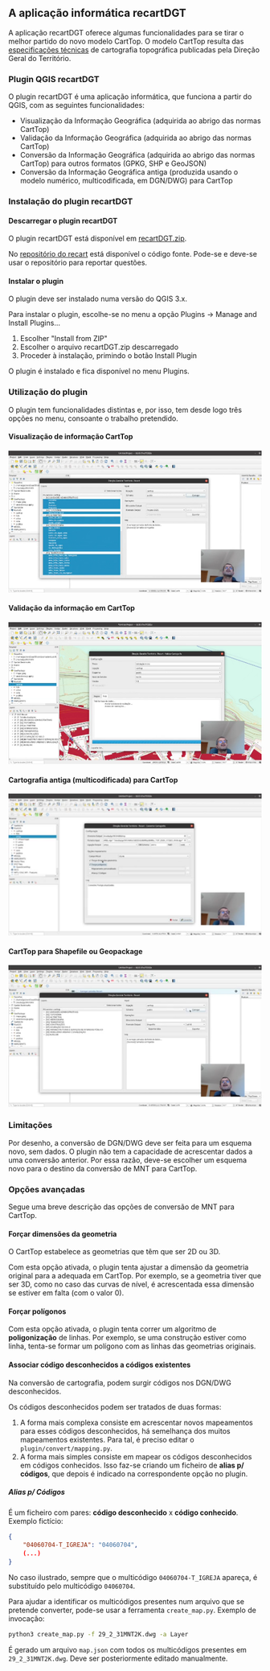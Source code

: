 ## A aplicação informática recartDGT

A aplicação recartDGT oferece algumas funcionalidades para se tirar o melhor partido do novo modelo CartTop. O modelo CartTop resulta das [especificações técnicas](https://www.dgterritorio.pt/sites/default/files/ficheiros-cartografia/NormasEspecificacoesTecnicasCartTop.pdf) de cartografia topográfica publicadas pela Direção Geral do Território.

### Plugin QGIS recartDGT

O plugin recartDGT é uma aplicação informática, que funciona a partir do QGIS, com as seguintes funcionalidades:
- Visualização da Informação Geográfica (adquirida ao abrigo das normas CartTop)
- Validação da Informação Geográfica (adquirida ao abrigo das normas CartTop)
- Conversão da Informação Geográfica (adquirida ao abrigo das normas CartTop) para outros formatos (GPKG, SHP e GeoJSON)
- Conversão da Informação Geográfica antiga (produzida usando o modelo numérico, multicodificada, em DGN/DWG) para CartTop

### Instalação do plugin recartDGT

#### Descarregar o plugin recartDGT

O plugin recartDGT está disponível em [recartDGT.zip](https://github.com/dgterritorio/recart-plugin/raw/main/plugin/recartDGT.zip). 

No [repositório do recart](https://github.com/dgterritorio/recart-plugin) está disponível o código fonte. Pode-se e deve-se usar o repositório para reportar questões.

#### Instalar o plugin

O plugin deve ser instalado numa versão do QGIS 3.x. 

Para instalar o plugin, escolhe-se no menu a opção Plugins → Manage and Install Plugins...
1. Escolher "Install from ZIP"
2. Escolher o arquivo recartDGT.zip descarregado
3. Proceder à instalação, primindo o botão Install Plugin

O plugin é instalado e fica disponível no menu Plugins.

### Utilização do plugin

O plugin tem funcionalidades distintas e, por isso, tem desde logo três opções no menu, consoante o trabalho pretendido.

#### Visualização de informação CartTop

[![Visualização de informação CartTop no QGIS](images/carttop2qgis.png)](https://vimeo.com/manage/videos/645190059)

#### Validação da informação em CartTop

[![Validação da informação em CartTop](images/carttop-validation.png)](https://vimeo.com/manage/videos/645192295)

#### Cartografia antiga (multicodificada) para CartTop

[![Cartografia multicodificada para CartTop](images/mnt2carttop.png)](https://vimeo.com/manage/videos/645190199)

#### CartTop para Shapefile ou Geopackage

[![CartTop para Shapefile ou Geopackage](images/carttop2gpkg.png)](https://vimeo.com/manage/videos/645189407)

### Limitações

Por desenho, a conversão de DGN/DWG deve ser feita para um esquema novo, sem dados. O plugin não tem a capacidade de acrescentar dados a uma conversão anterior. Por essa razão, deve-se escolher um esquema novo para o destino da conversão de MNT para CartTop.

### Opções avançadas

Segue uma breve descrição das opções de conversão de MNT para CartTop.
#### Forçar dimensões da geometria

O CartTop estabelece as geometrias que têm que ser 2D ou 3D. 

Com esta opção ativada, o plugin tenta ajustar a dimensão da geometria original para a adequada em CartTop. Por exemplo, se a geometria tiver que ser 3D, como no caso das curvas de nível, é acrescentada essa dimensão se estiver em falta (com o valor 0).
#### Forçar polígonos

Com esta opção ativada, o plugin tenta correr um algoritmo de **poligonização** de linhas. Por exemplo, se uma construção estiver como linha, tenta-se formar um polígono com as linhas das geometrias originais.

#### Associar código desconhecidos a códigos existentes

Na conversão de cartografia, podem surgir códigos nos DGN/DWG desconhecidos. 

Os códigos desconhecidos podem ser tratados de duas formas:
1. A forma mais complexa consiste em acrescentar novos mapeamentos para esses códigos desconhecidos, há semelhança dos muitos mapeamentos existentes. Para tal, é preciso editar o `plugin/convert/mapping.py`.
2. A forma mais simples consiste em mapear os códigos desconhecidos em códigos conhecidos. Isso faz-se criando um ficheiro de __alias p/ códigos__, que depois é indicado na correspondente opção no plugin.

##### Alias p/ Códigos

É um ficheiro com pares: __código desconhecido__ x __código conhecido__. Exemplo fictício:

```json
{
    "04060704-T_IGREJA": "04060704",
    (...)
}
```

No caso ilustrado, sempre que o multicódigo `04060704-T_IGREJA` apareça, é substituído pelo multicódigo `04060704`.

Para ajudar a identificar os multicódigos presentes num arquivo que se pretende converter, pode-se usar a ferramenta `create_map.py`. Exemplo de invocação:
```bash
python3 create_map.py -f 29_2_31MNT2K.dwg -a Layer
```
É gerado um arquivo `map.json` com todos os multicódigos presentes em `29_2_31MNT2K.dwg`. Deve ser posteriormente editado manualmente.
